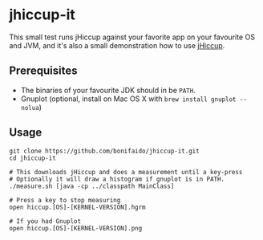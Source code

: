 jhiccup-it
==========

This small test runs jHiccup against your favorite app on your favourite OS and JVM, and it's also a small demonstration how to use [jHiccup](https://github.com/giltene/jHiccup).

## Prerequisites
- The binaries of your favourite JDK should in be `PATH`.
- Gnuplot (optional, install on Mac OS X with `brew install gnuplot --nolua`)

## Usage
```
git clone https://github.com/bonifaido/jhiccup-it.git
cd jhiccup-it

# This downloads jHiccup and does a measurement until a key-press
# Optionally it will draw a histogram if gnuplot is in PATH.
./measure.sh [java -cp ../classpath MainClass]

# Press a key to stop measuring
open hiccup.[OS]-[KERNEL-VERSION].hgrm

# If you had Gnuplot
open hiccup.[OS]-[KERNEL-VERSION].png
```
